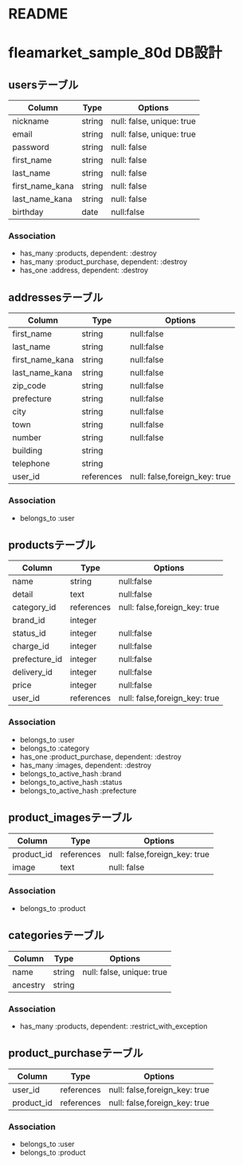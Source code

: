 # README

# fleamarket_sample_80d DB設計

## usersテーブル
|Column|Type|Options|
|------|----|-------|
|nickname|string|null: false, unique: true|
|email|string|null: false, unique: true|
|password|string|null: false|
|first_name|string|null: false|
|last_name|string|null: false|
|first_name_kana|string|null: false|
|last_name_kana|string|null: false|
|birthday|date|null:false|

### Association
- has_many :products, dependent: :destroy
- has_many :product_purchase, dependent: :destroy
- has_one :address, dependent: :destroy

## addressesテーブル
|Column|Type|Options|
|------|----|-------|
|first_name|string|null:false|
|last_name|string|null:false|
|first_name_kana|string|null:false|
|last_name_kana|string|null:false|
|zip_code|string|null:false|
|prefecture|string|null:false|
|city|string|null:false|
|town|string|null:false|
|number|string|null:false|
|building|string||
|telephone|string||
|user_id|references|null: false,foreign_key: true|

### Association
- belongs_to :user

## productsテーブル
|Column|Type|Options|
|------|----|-------|
|name|string|null:false|
|detail|text|null:false|
|category_id|references|null: false,foreign_key: true|
|brand_id|integer||
|status_id|integer|null:false|
|charge_id|integer|null:false|
|prefecture_id|integer|null:false|
|delivery_id|integer|null:false|
|price|integer|null:false|
|user_id|references|null: false,foreign_key: true|

### Association
- belongs_to :user
- belongs_to :category
- has_one :product_purchase, dependent: :destroy
- has_many :images, dependent: :destroy
- belongs_to_active_hash :brand
- belongs_to_active_hash :status
- belongs_to_active_hash :prefecture

## product_imagesテーブル
|Column|Type|Options|
|------|----|-------|
|product_id|references|null: false,foreign_key: true|
|image|text|null: false|

### Association
- belongs_to :product


## categoriesテーブル
|Column|Type|Options|
|------|----|-------|
|name|string|null: false, unique: true|
|ancestry|string||

### Association
- has_many :products, dependent: :restrict_with_exception

## product_purchaseテーブル
|Column|Type|Options|
|------|----|-------|
|user_id|references|null: false,foreign_key: true|
|product_id|references|null: false,foreign_key: true|

### Association
- belongs_to :user
- belongs_to :product


